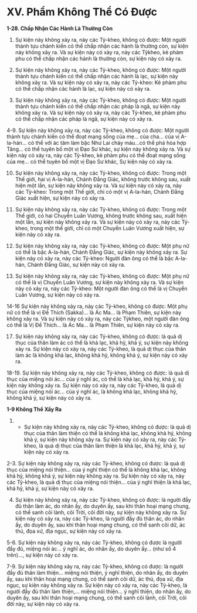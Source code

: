 # XV. Phẩm Không Thể Có Ðược

**1-28. Chấp Nhận Các Hành Là Thường Còn**

<!--pg-->
1. Sự kiện này không xảy ra, này các Tỷ-kheo, không có được: Một người thành tựu chánh kiến có thể
chấp nhận các hành là thường còn, sự kiện này không xảy ra. Và sự kiện này có xảy ra, này các Tỷkheo, kẻ phàm phu có thể chấp nhận các hành là thường còn, sự kiện này có xảy ra.

<!--pg-->
2. Sự kiện này không xảy ra, này các Tỷ-kheo, không có được: Một người thành tựu chánh kiến có thể
chấp nhận các hành là lạc, sự kiện này không xảy ra. Và sự kiện này có xảy ra, này các Tỷ-kheo: Kẻ
phàm phu có thể chấp nhận các hành là lạc, sự kiện này có xảy ra.

<!--pg-->
3. Sự kiện này không xảy ra, này các Tỷ-kheo, không có được: Một người thành tựu chánh kiến có thể
chấp nhận các pháp là ngã, sự kiện này không xảy ra. Và sự kiện này có xảy ra, này các Tỷ-kheo, kẻ
phàm phu có thể chấp nhận các pháp là ngã, sự kiện này có xảy ra.

<!--pg-->
4-9. Sự kiện này không xảy ra, này các Tỷ-kheo, không có được: Một người thành tựu chánh kiến có thể
đoạt mạng sống của mẹ... của cha... của vị A-la-hán... có thể với ác tâm làm bậc Như Lai chảy máu...có
thể phá hòa hợp Tăng... có thể tuyên bố một vị Ðạo Sư khác, sự kiện này không xảy ra. Và sự kiện này
có xảy ra, này các Tỷ-kheo, kẻ phàm phu có thể đoạt mạng sống của mẹ... có thể tuyên bố một vị Ðạo
Sư khác, Sự kiện này có xảy ra.
<!--pg-->
10. Sự kiện này không xảy ra, này các Tỷ-kheo, không có được: Trong một Thế giới, hai vị A-la-hán,
Chánh Ðẳng Giác, không trước không sau, xuất hiện một lần, sự kiện này không xảy ra. Và sự kiện này
có xảy ra, này các Tỷ-kheo: Trong một Thế giới, chỉ có một vị A-la-hán, Chánh Ðẳng Giác xuất hiện, sự
kiện này có xảy ra.

<!--pg-->
11. Sự kiện này không xảy ra, này các Tỷ-kheo, không có được: Trong một Thế giới, có hai Chuyển
Luân Vương, không trước không sau, xuất hiện một lần, sự kiện này không xảy ra. Và sự kiện này có
xảy ra, này các Tỷ-kheo, trong một thế giới, chỉ có một Chuyển Luân Vương xuất hiện, sự kiện này có
xảy ra.

<!--pg-->
12. Sự kiện này không xảy ra, này các Tỷ-kheo, không có được: Một phụ nữ có thể là bậc A-la-hán,
Chánh Ðẳng Giác, sự kiện này không xảy ra. Sự kiện này có xảy ra, này các Tỷ-kheo: Người đàn ông có
thể là bậc A-la-hán, Chánh Ðẳng Giác, sự kiện này có xảy ra.

<!--pg-->
13. Sự kiện này không xảy ra, này các Tỷ-kheo, không có được: Một phụ nữ có thể là vị Chuyển Luân
Vương, sự kiện này không xảy ra. Và sự kiện này có xảy ra, này các Tỷ-kheo: Một người đàn ông có thể
là vị Chuyển Luân Vương, sự kiện này có xảy ra.

14-16 Sự kiện này không xảy ra, này các Tỷ-kheo, không có được: Một phụ nữ có thể là vị Ðế Thích
(Sakka)... là Ác Ma... là Phạm Thiên, sự kiện này không xảy ra. Và sự kiện này có xảy ra, này các Tỷkheo, một người đàn ông có thể là Vị Ðế Thích... là Ác Ma... là Phạm Thiên, sự kiện này có xảy ra.

<!--pg-->
17. Sự kiện này không xảy ra, này các Tỷ-kheo, không có được: là quả dị thục của thân làm ác có thể là
khả lạc, khả hỷ, khả ý, sự kiện này không xảy ra. Sự kiện này có xảy ra, này các Tỷ-kheo, là quả dị thục
của thân làm ác là không khả lạc, không khả hỷ, không khả ý, sự kiện này có xảy ra.

<!--pg-->
18-19. Sự kiện này không xảy ra, này các Tỷ-kheo, không có được: là quả dị thục của miệng nói ác...
của ý nghĩ ác, có thể là khả lạc, khả hỷ, khả ý, sự kiện này không xảy ra. Sự kiện này có xảy ra, này các
Tỷ-kheo, là quả dị thục của miệng nói ác... của ý nghĩ ác, là không khả lạc, không khả hỷ, không khả ý,
sự kiện này có xảy ra.

**1-9 Không Thể Xẩy Ra**

<!--pg-->
1. - Sự kiện này không xảy ra, này các Tỷ-kheo, không có được: là quả dị thục của thân làm thiện có thể
là không khả lạc, không khả hỷ, không khả ý, sự kiện này không xảy ra. Sự kiện này có xảy ra, này các
Tỷ-kheo, là quà dị thục của thân làm thiện là khả lạc, khả hỷ, khả ý, sự kiện này có xảy ra.

<!--pg-->
2-3. Sự kiện này không xảy ra, này các Tỷ-kheo, không có được: là quả dị thục của miệng nói thiện...
của ý nghĩ thiện có thể là không khả lạc, không khả hỷ, không khả ý, sự kiện này không xảy ra. Sự kiện
này có xảy ra, này các Tỷ-kheo, là quả dị thục của miệng nói thiện... của ý nghĩ thiện là khả lạc, khả hỷ,
khả ý, sự kiện này có xảy ra.

<!--pg-->
4. Sự kiện này không xảy ra, này các Tỷ-kheo, không có được: là người đầy đủ thân làm ác, do nhân ấy,
do duyên ấy, sau khi thân hoại mạng chung, có thể sanh cõi lành, cõi Trời, cõi đời này, sự kiện này
không xảy ra. Sự kiện này có xảy ra, này các Tỷ-kheo, là người đầy đủ thân ác, do nhân ấy, do duyên ấy,
sau khi thân hoại mạng chung, có thể sanh cõi dữ, ác thú, đọa xứ, địa ngục, sự kiện này có xảy ra.

<!--pg-->
5-6. Sự kiện này không xảy ra, này các Tỷ-kheo, không có được là người đầy đủ, miệng nói ác... ý nghĩ
ác, do nhân ấy, do duyên ấy... (như số 4 trên)..., sự kiện này có xảy ra.
<!--pg-->
7-9. Sự kiện này không xảy ra, này các Tỷ-kheo, không có được: là người đầy đủ thân làm thiện... miệng
nói thiện, ý nghĩ thiện, do nhân ấy, do duyên ấy, sau khi thân hoại mạng chung, có thể sanh cõi dữ, ác
thú, đọa xứ, địa ngục, sự kiện này không xảy ra. Sự kiện này có xảy ra, này các Tỷ-kheo, là người đầy
đủ thân làm thiện,... miệng nói thiện... ý nghĩ thiện, do nhân ấy, do duyên ấy, sau khi thân hoại mạng
chung, có thể sanh cõi lành, cõi Trời, cõi đời này, sự kiện này có xảy ra.

